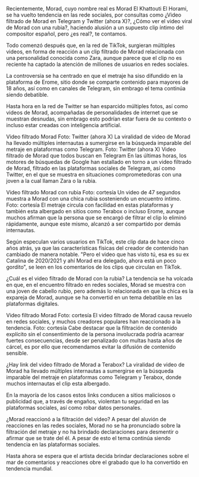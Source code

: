 Recientemente, Morad, cuyo nombre real es Morad El Khattouti El Horami, se ha vuelto tendencia en las rede sociales, por consultas como ¿Video filtrado de Morad en Telegram y Twitter (ahora X)?, ¿Cómo ver el video viral de Morad con una rubia?, haciendo alusión a un supuesto clip íntimo del compositor español, pero ¿es real?, te contamos.

Todo comenzó después que, en la red de TikTok, surgieran múltiples videos, en forma de reacción a un clip filtrado de Morad relacionada con una personalidad conocida como Zara, aunque parece que el clip no es reciente ha captado la atención de millones de usuarios en redes sociales.

La controversia se ha centrado en que el metraje ha siso difundido en la plataforma de Erome, sitio donde se comparte contenido para mayores de 18 años, así como en canales de Telegram, sin embrago el tema continúa siendo debatible.


Hasta hora en la red de Twitter se han esparcido múltiples fotos, así como videos de Morad, acompañadas de personalidades de internet que se muestran desnudas, sin embrago esto podrían estar fuera de su contexto o incluso estar creadas con inteligencia artificial.

Video filtrado Morad Foto: Twitter (ahora X)
La viralidad de video de Morad ha llevado múltiples internautas a sumergirse en la búsqueda imparable del metraje en plataformas como Telegram. Foto: Twitter (ahora X)
Video filtrado de Morad que todos buscan en Telegram
En las últimas horas, los motores de búsquedas de Google han estallado en torno a un video filtrado de Morad, filtrado en las plataformas sociales de Telegram, así como Twitter, en el que se muestra en situaciones comprometedoras con una joven a la cual llaman Zara o la rubia.

Video filtrado Morad con rubia Foto: cortesía 
Un video de 47 segundos muestra a Morad con una chica rubia sosteniendo un encuentro íntimo. Foto: cortesía
El metraje circula con facilidad en estas plataformas y también esta albergado en sitios como Terabox o incluso Erome, aunque muchos afirman que la persona que se encargó de filtrar el clip lo eliminó rápidamente, aunque este mismo, alcanzó a ser compartido por demás internautas.


Según especulan varios usuarios en TikTok, este clip data de hace cinco años atrás, ya que las características físicas del creador de contenido han cambiado de manera notable. "Pero el video que has visto tú, esa es su ex Catalina de 2020/2021 y ahí Morad era delegado, ahora está un poco gordito", se leen en los comentarios de los clips que circulan en TikTok.

¿Cuál es el video filtrado de Morad con la rubia?
La tendencia se ha volcada en que, en el encuentro filtrado en redes sociales, Morad se muestra con una joven de cabello rubio, pero además lo relacionada en que la chica es la expareja de Morad, aunque se ha convertid en un tema debatible en las plataformas digitales.

Video filtrado Morad Foto: cortesía
El video filtrado de Morad causa revuelo en redes sociales, y muchos creadores populares han reaccionado a la tendencia. Foto: cortesía
Cabe destacar que la filtración de contenido explícito sin el consentimiento de la persona involucrada podría acarrear fuertes consecuencias, desde ser penalizado con multas hasta años de cárcel, es por ello que recomendamos evitar la difusión de contenido sensible.

¿Hay link del video filtrado de Morad a Terabox?
La viralidad de video de Morad ha llevado múltiples internautas a sumergirse en la búsqueda imparable del metraje en plataformas como Telegram y Terabox, donde muchos internautas el clip esta albergado.

En la mayoría de los casos estos links conducen a sitios maliciosos o publicidad que, a través de engaños, violentan tu seguridad en las plataformas sociales, así como robar datos personales.

¿Morad reaccionó a la filtración del video?
A pesar del aluvión de reacciones en las redes sociales, Morad no se ha pronunciado sobre la filtración del metraje y no ha brindado declaraciones para desmentir o afirmar que se trate del él. A pesar de esto el tema continúa siendo tendencia en las plataformas sociales.

Hasta ahora se espera que el artista decida brindar declaraciones sobre el mar de comentarios y reacciones obre el grabado que lo ha convertido en tendencia mundial.
